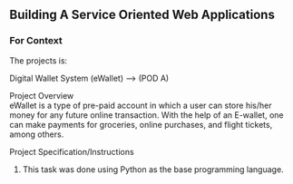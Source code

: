 ## Building A Service Oriented Web Applications

### For Context

The projects is:

Digital Wallet System (eWallet) --> (POD A)

Project Overview<br>
eWallet is a type of pre-paid account in which a user can store his/her money for any future online transaction. With the help of an E-wallet, one can make payments for groceries, online purchases, and flight tickets, among others.

Project Specification/Instructions
1. This task was done using Python as the base programming language.
